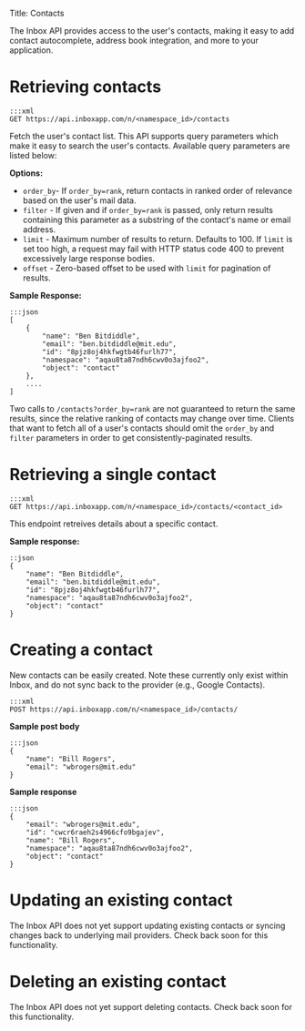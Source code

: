 Title: Contacts

The Inbox API provides access to the user's contacts, making it easy to add contact autocomplete, address book integration, and more to your application.

# Retrieving contacts

```
:::xml
GET https://api.inboxapp.com/n/<namespace_id>/contacts
```

Fetch the user's contact list. This API supports query parameters which make it easy to search the user's contacts. Available query parameters are listed below:

**Options:**

* `order_by`- If `order_by=rank`, return contacts in ranked order of relevance based
  on the user's mail data.
* `filter` - If given and if `order_by=rank` is passed, only return results containing this parameter as a substring of the contact's name or email address.
* `limit` - Maximum number of results to return. Defaults to 100. If `limit` is set too high, a request may fail with HTTP status code 400 to prevent excessively large response bodies.
* `offset` - Zero-based offset to be used with `limit` for pagination of results.

**Sample Response:**

```
:::json
[
    {
        "name": "Ben Bitdiddle",
        "email": "ben.bitdiddle@mit.edu",
        "id": "8pjz8oj4hkfwgtb46furlh77",
        "namespace": "aqau8ta87ndh6cwv0o3ajfoo2",
        "object": "contact"
    },
    ....
]
```

Two calls to `/contacts?order_by=rank` are not guaranteed to return the same results, since the relative ranking of contacts may change over time. Clients that want to fetch all of a user's contacts should omit the `order_by` and `filter` parameters in order to get consistently-paginated results.


# Retrieving a single contact

```
:::xml
GET https://api.inboxapp.com/n/<namespace_id>/contacts/<contact_id>
```

This endpoint retreives details about a specific contact.

**Sample response:**
```
::json
{
    "name": "Ben Bitdiddle",
    "email": "ben.bitdiddle@mit.edu",
    "id": "8pjz8oj4hkfwgtb46furlh77",
    "namespace": "aqau8ta87ndh6cwv0o3ajfoo2",
    "object": "contact"
}
```

# Creating a contact

New contacts can be easily created. Note these currently only exist within Inbox, and do not sync back to the provider (e.g., Google Contacts).

```
:::xml
POST https://api.inboxapp.com/n/<namespace_id>/contacts/
```

**Sample post body**

```
:::json
{
    "name": "Bill Rogers",
    "email": "wbrogers@mit.edu"
}
```
**Sample response**

```
:::json
{
    "email": "wbrogers@mit.edu",
    "id": "cwcr6raeh2s4966cfo9bgajev",
    "name": "Bill Rogers",
    "namespace": "aqau8ta87ndh6cwv0o3ajfoo2",
    "object": "contact"
}

```

# Updating an existing contact

The Inbox API does not yet support updating existing contacts or syncing changes back to underlying mail providers. Check back soon for this functionality.

# Deleting an existing contact

The Inbox API does not yet support deleting contacts. Check back soon for this functionality.
